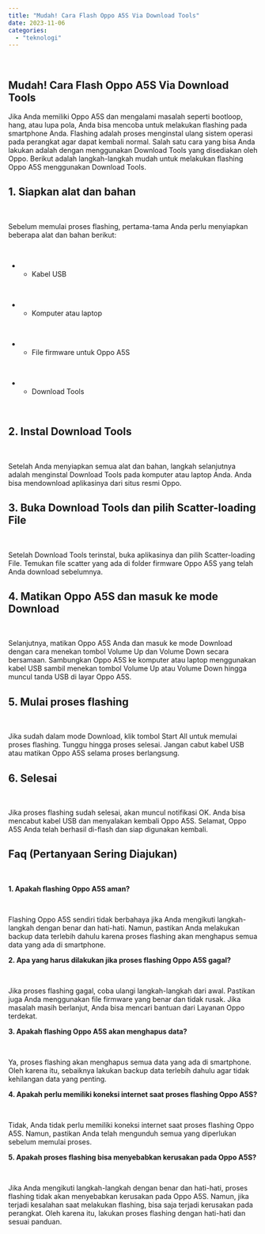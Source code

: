```yaml
---
title: "Mudah! Cara Flash Oppo A5S Via Download Tools"
date: 2023-11-06
categories: 
  - "teknologi"
---
```


 

## Mudah! Cara Flash Oppo A5S Via Download Tools

Jika Anda memiliki Oppo A5S dan mengalami masalah seperti bootloop, hang, atau lupa pola, Anda bisa mencoba untuk melakukan flashing pada smartphone Anda. Flashing adalah proses menginstal ulang sistem operasi pada perangkat agar dapat kembali normal. Salah satu cara yang bisa Anda lakukan adalah dengan menggunakan Download Tools yang disediakan oleh Oppo. Berikut adalah langkah-langkah mudah untuk melakukan flashing Oppo A5S menggunakan Download Tools.

## 1\. Siapkan alat dan bahan

 

Sebelum memulai proses flashing, pertama-tama Anda perlu menyiapkan beberapa alat dan bahan berikut:

 

- - Kabel USB

 

- - Komputer atau laptop

 

- - File firmware untuk Oppo A5S

 

- - Download Tools

 

## 2\. Instal Download Tools

 

Setelah Anda menyiapkan semua alat dan bahan, langkah selanjutnya adalah menginstal Download Tools pada komputer atau laptop Anda. Anda bisa mendownload aplikasinya dari situs resmi Oppo.

## 3\. Buka Download Tools dan pilih Scatter-loading File

 

Setelah Download Tools terinstal, buka aplikasinya dan pilih Scatter-loading File. Temukan file scatter yang ada di folder firmware Oppo A5S yang telah Anda download sebelumnya.

## 4\. Matikan Oppo A5S dan masuk ke mode Download

 

Selanjutnya, matikan Oppo A5S Anda dan masuk ke mode Download dengan cara menekan tombol Volume Up dan Volume Down secara bersamaan. Sambungkan Oppo A5S ke komputer atau laptop menggunakan kabel USB sambil menekan tombol Volume Up atau Volume Down hingga muncul tanda USB di layar Oppo A5S.

## 5\. Mulai proses flashing

 

Jika sudah dalam mode Download, klik tombol Start All untuk memulai proses flashing. Tunggu hingga proses selesai. Jangan cabut kabel USB atau matikan Oppo A5S selama proses berlangsung.

## 6\. Selesai

 

Jika proses flashing sudah selesai, akan muncul notifikasi OK. Anda bisa mencabut kabel USB dan menyalakan kembali Oppo A5S. Selamat, Oppo A5S Anda telah berhasil di-flash dan siap digunakan kembali.

## Faq (Pertanyaan Sering Diajukan)

 

**1\. Apakah flashing Oppo A5S aman?**

 

Flashing Oppo A5S sendiri tidak berbahaya jika Anda mengikuti langkah-langkah dengan benar dan hati-hati. Namun, pastikan Anda melakukan backup data terlebih dahulu karena proses flashing akan menghapus semua data yang ada di smartphone.

**2\. Apa yang harus dilakukan jika proses flashing Oppo A5S gagal?**

 

Jika proses flashing gagal, coba ulangi langkah-langkah dari awal. Pastikan juga Anda menggunakan file firmware yang benar dan tidak rusak. Jika masalah masih berlanjut, Anda bisa mencari bantuan dari Layanan Oppo terdekat.

**3\. Apakah flashing Oppo A5S akan menghapus data?**

 

Ya, proses flashing akan menghapus semua data yang ada di smartphone. Oleh karena itu, sebaiknya lakukan backup data terlebih dahulu agar tidak kehilangan data yang penting.

**4\. Apakah perlu memiliki koneksi internet saat proses flashing Oppo A5S?**

 

Tidak, Anda tidak perlu memiliki koneksi internet saat proses flashing Oppo A5S. Namun, pastikan Anda telah mengunduh semua yang diperlukan sebelum memulai proses.

**5\. Apakah proses flashing bisa menyebabkan kerusakan pada Oppo A5S?**

 

Jika Anda mengikuti langkah-langkah dengan benar dan hati-hati, proses flashing tidak akan menyebabkan kerusakan pada Oppo A5S. Namun, jika terjadi kesalahan saat melakukan flashing, bisa saja terjadi kerusakan pada perangkat. Oleh karena itu, lakukan proses flashing dengan hati-hati dan sesuai panduan.
